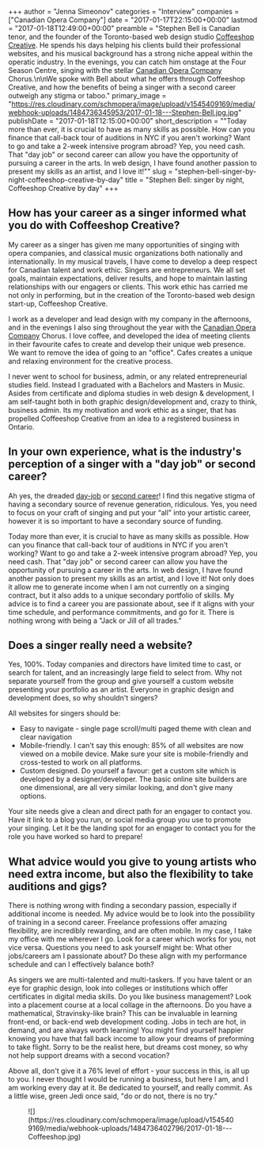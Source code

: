 +++
author = "Jenna Simeonov"
categories = "Interview"
companies = ["Canadian Opera Company"]
date = "2017-01-17T22:15:00+00:00"
lastmod = "2017-01-18T12:49:00+00:00"
preamble = "Stephen Bell is Canadian tenor, and the founder of the Toronto-based web design studio [Coffeeshop Creative](http://www.coffeeshopcreative.ca/). He spends his days helping his clients build their professional websites, and his musical background has a strong niche appeal within the operatic industry. In the evenings, you can catch him onstage at the Four Season Centre, singing with the stellar [Canadian Opera Company](/scene/companies/canadian-opera-company/) Chorus.\n\nWe spoke with Bell about what he offers through Coffeeshop Creative, and how the benefits of being a singer with a second career outweigh any stigma or taboo."
primary_image = "https://res.cloudinary.com/schmopera/image/upload/v1545409169/media/webhook-uploads/1484736345953/2017-01-18---Stephen-Bell.jpg.jpg"
publishDate = "2017-01-18T12:15:00+00:00"
short_description = "&quot;Today more than ever, it is crucial to have as many skills as possible. How can you finance that call-back tour of auditions in NYC if you aren&#039;t working? Want to go and take a 2-week intensive program abroad? Yep, you need cash. That &quot;day job&quot; or second career can allow you have the opportunity of pursuing a career in the arts. In web design, I have found another passion to present my skills as an artist, and I love it!&quot;"
slug = "stephen-bell-singer-by-night-coffeeshop-creative-by-day"
title = "Stephen Bell: singer by night, Coffeeshop Creative by day"
+++

## How has your career as a singer informed what you do with Coffeeshop Creative?

My career as a singer has given me many opportunities of singing with opera companies, and classical music organizations both nationally and internationally. In my musical travels, I have come to develop a deep respect for Canadian talent and work ethic. Singers are entrepreneurs. We all set goals, maintain expectations, deliver results, and hope to maintain lasting relationships with our engagers or clients. This work ethic has carried me not only in performing, but in the creation of the Toronto-based web design start-up, Coffeeshop Creative. 

I work as a developer and lead design with my company in the afternoons, and in the evenings I also sing throughout the year with the [Canadian Opera Company](/scene/companies/canadian-opera-company/) Chorus. I love coffee, and developed the idea of meeting clients in their favourite cafes to create and develop their unique web presence. We want to remove the idea of going to an "office". Cafes creates a unique and relaxing environment for the creative process.

I never went to school for business, admin, or any related entrepreneurial studies field. Instead I graduated with a Bachelors and Masters in Music. Asides from certificate and diploma studies in web design & development, I am self-taught both in both graphic design/development and, crazy to think, business admin.  Its my motivation and work ethic as a singer, that has propelled Coffeeshop Creative from an idea to a registered business in Ontario. 

## In your own experience, what is the industry's perception of a singer with a "day job" or second career?

Ah yes, the dreaded [day-job](/in-defense-of-the-day-job/) or [second career](/chris-mayell-the-opera-career/)! I find this negative stigma of having a secondary source of revenue generation, ridiculous. Yes, you need to focus on your craft of singing and put your “all" into your artistic career, however it is so important to have a secondary source of funding. 

Today more than ever, it is crucial to have as many skills as possible. How can you finance that call-back tour of auditions in NYC if you aren't working? Want to go and take a 2-week intensive program abroad? Yep, you need cash. That "day job" or second career can allow you have the opportunity of pursuing a career in the arts. In web design, I have found another passion to present my skills as an artist, and I love it!  Not only does it allow me to generate income when I am not currently on a singing contract, but it also adds to a unique secondary portfolio of skills. My advice is to find a career you are passionate about, see if it aligns with your time schedule, and performance commitments, and go for it. There is nothing wrong with being a "Jack or Jill of all trades."

## Does a singer really need a website?

Yes, 100%. Today companies and directors have limited time to cast, or search for talent, and an increasingly large field to select from. Why not separate yourself from the group and give yourself a custom website presenting your portfolio as an artist. Everyone in graphic design and development does, so why shouldn't singers? 

All websites for singers should be:

<ul class="nospace">

<li> Easy to navigate - single page scroll/multi paged theme with clean and clear navigation
<li> Mobile-friendly. I can't say this enough: 85% of all websites are now viewed on a mobile device. Make sure your site is mobile-friendly and cross-tested to work on all platforms.
<li> Custom designed. Do yourself a favour: get a custom site which is developed by a designer/developer. The basic online site builders are one dimensional, are all very similar looking, and don't give many options. 
</ul>

Your site needs give a clean and direct path for an engager to contact you. Have it link to a blog you run, or social media group you use to promote your singing. Let it be the landing spot for an engager to contact you for the role you have worked so hard to prepare!

## What advice would you give to young artists who need extra income, but also the flexibility to take auditions and gigs?

There is nothing wrong with finding a secondary passion, especially if additional income is needed. My advice would be to look into the possibility of training in a second career. Freelance professions offer amazing flexibility, are incredibly rewarding, and are often mobile. In my case, I take my office with me wherever I go. Look for a career which works for you, not vice versa. Questions you need to ask yourself might be: What other jobs/careers am I passionate about? Do these align with my performance schedule and can I effectively balance both?

As singers we are multi-talented and multi-taskers. If you have talent or an eye for graphic design, look into colleges or institutions which offer certificates in digital media skills. Do you like business management? Look into a placement course at a local collage in the afternoons. Do you have a mathematical, Stravinsky-like brain? This can be invaluable in learning front-end, or back-end web development coding. Jobs in tech are hot, in demand, and are always worth learning! You might find yourself happier knowing you have that fall back income to allow your dreams of preforming to take flight. Sorry to be the realist here, but dreams cost money, so why not help support dreams with a second vocation?

Above all, don't give it a 76% level of effort - your success in this, is all up to you. I never thought I would be running a business, but here I am, and I am working every day at it. Be dedicated to yourself, and really commit. As a little wise, green Jedi once said, "do or do not, there is no try."

<figure data-type="image">
![](https://res.cloudinary.com/schmopera/image/upload/v1545409169/media/webhook-uploads/1484736402796/2017-01-18---Coffeeshop.jpg)
</figure>
